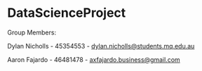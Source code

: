 # DataScienceProject

Group Members:

Dylan Nicholls - 45354553 - dylan.nicholls@students.mq.edu.au

Aaron Fajardo  - 46481478 - axfajardo.business@gmail.com